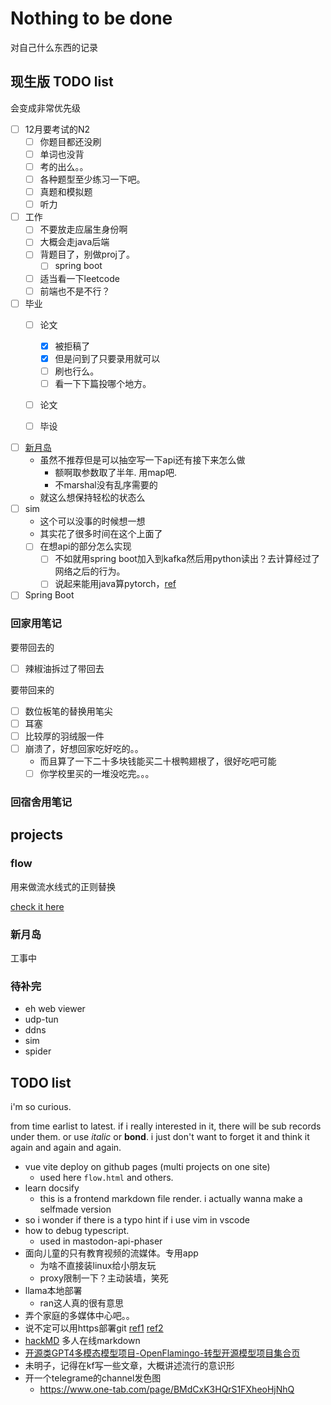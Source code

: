 # Nothing to be done

对自己什么东西的记录

## 现生版 TODO list

会变成非常优先级
- [ ] 12月要考试的N2
  - [ ] 你题目都还没刷
  - [ ] 单词也没背
  - [ ] 考的出么。。
  - [ ] 各种题型至少练习一下吧。
  - [ ] 真题和模拟题 
  - [ ] 听力
- [ ] 工作
  - [ ] 不要放走应届生身份啊
  - [ ] 大概会走java后端
  - [ ] 背题目了，别做proj了。
    - [ ] spring boot
  - [ ] 适当看一下leetcode
  - [ ] 前端也不是不行？
- [ ] 毕业
  - [ ] 论文
    - [x] 被拒稿了
    - [x] 但是问到了只要录用就可以
    - [ ] 刷也行么。
    - [ ] 看一下下篇投哪个地方。
  - [ ] 论文
  - [ ] 毕设


- [ ] [新月岛](/moonchan-fedi.md)
  - 虽然不推荐但是可以抽空写一下api还有接下来怎么做
    - 额啊取参数取了半年. 用map吧.
    - 不marshal没有乱序需要的
  - 就这么想保持轻松的状态么
- [ ] sim
  - 这个可以没事的时候想一想
  - 其实花了很多时间在这个上面了
  - [ ] 在想api的部分怎么实现
    - [ ] 不如就用spring boot加入到kafka然后用python读出？去计算经过了网络之后的行为。
    - [ ] 说起来能用java算pytorch，[ref](https://docs.djl.ai/jupyter/load_pytorch_model.html)
- [ ] Spring Boot

### 回家用笔记

要带回去的
- [ ] 辣椒油拆过了带回去 

要带回来的
- [ ] 数位板笔的替换用笔尖
- [ ] 耳塞 
- [ ] 比较厚的羽绒服一件
- [ ] 崩溃了，好想回家吃好吃的。。
  - 而且算了一下二十多块钱能买二十根鸭翅根了，很好吃吧可能
  - [ ] 你学校里买的一堆没吃完。。。

### 回宿舍用笔记

## projects

### flow

用来做流水线式的正则替换

[check it here](/flow.md)

### 新月岛

工事中


### 待补完
- eh web viewer
- udp-tun
- ddns
- sim
- spider

## TODO list

i'm so curious.

from time earlist to latest. if i really interested in it, there will be sub records under them. or use *italic* or **bond**. i just don't want to forget it and think it again and again and again.


- vue vite deploy on github pages (multi projects on one site)
  - used here `flow.html` and others.
- learn docsify
  - this is a frontend markdown file render. i actually wanna make a selfmade version
- so i wonder if there is a typo hint if i use vim in vscode
- how to debug typescript.
  - used in mastodon-api-phaser
- 面向儿童的只有教育视频的流媒体。专用app
  - 为啥不直接装linux给小朋友玩
  - proxy限制一下？主动装墙，笑死
- llama本地部署
  - ran这人真的很有意思
- 弄个家庭的多媒体中心吧。。
- 说不定可以用https部署git [ref1](https://stackoverflow.com/questions/15687677/what-is-the-best-way-to-use-git-with-https-or-with-ssh) [ref2](https://docs.github.com/en/get-started/quickstart/set-up-git#password-caching)
- [hackMD](https://github.com/hackmdio/codimd) 多人在线markdown
- [开源类GPT4多模态模型项目-OpenFlamingo-转型开源模型项目集合页](https://bbs.saraba1st.com/2b/thread-2126390-1-1.html)
- 未明子，记得在kf写一些文章，大概讲述流行的意识形
- 开一个telegrame的channel发色图
  - https://www.one-tab.com/page/BMdCxK3HQrS1FXheoHjNhQ


